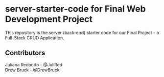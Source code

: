 # server-starter-code for Final Web Development Project

This repository is the server (back-end) starter code for our Final Project - a Full-Stack CRUD Application.

## Contributors

Juliana Redondo - @JuliRed
<br/>
Drew Bruck - @DrewBruck
